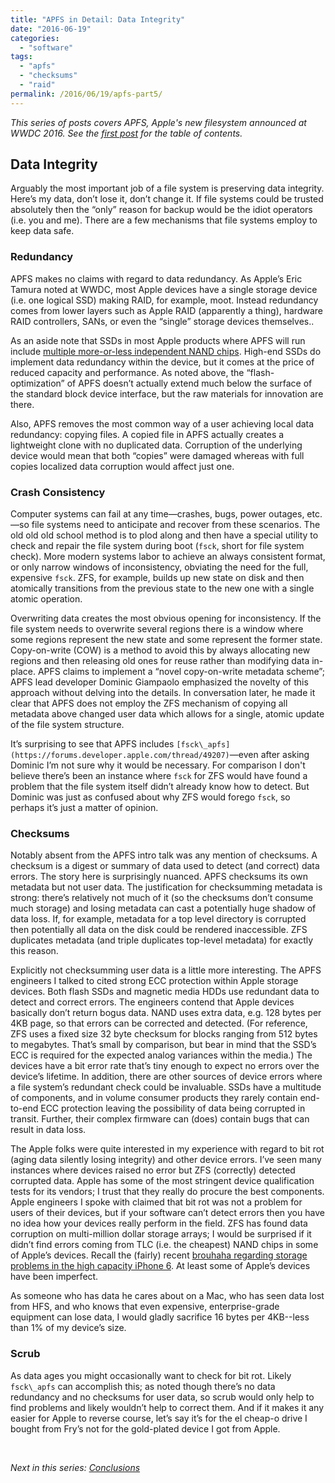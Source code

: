 ```yaml
---
title: "APFS in Detail: Data Integrity"
date: "2016-06-19"
categories:
  - "software"
tags:
  - "apfs"
  - "checksums"
  - "raid"
permalink: /2016/06/19/apfs-part5/
---
```


_This series of posts covers APFS, Apple's new filesystem announced at WWDC 2016. See the [first post]( http://dtrace.org/blogs/ahl/2016/06/19/apfs-part1) for the table of contents._

## Data Integrity

Arguably the most important job of a file system is preserving data integrity. Here’s my data, don’t lose it, don’t change it. If file systems could be trusted absolutely then the “only” reason for backup would be the idiot operators (i.e. you and me). There are a few mechanisms that file systems employ to keep data safe.

### Redundancy

APFS makes no claims with regard to data redundancy. As Apple’s Eric Tamura noted at WWDC, most Apple devices have a single storage device (i.e. one logical SSD) making RAID, for example, moot. Instead redundancy comes from lower layers such as Apple RAID (apparently a thing), hardware RAID controllers, SANs, or even the “single” storage devices themselves..

As an aside note that SSDs in most Apple products where APFS will run include [multiple more-or-less independent NAND chips](https://www.ifixit.com/Teardown/MacBook+Pro+13-Inch+Retina+Display+Early+2015+Teardown/38300#s86949). High-end SSDs do implement data redundancy within the device, but it comes at the price of reduced capacity and performance. As noted above, the “flash-optimization” of APFS doesn’t actually extend much below the surface of the standard block device interface, but the raw materials for innovation are there.

Also, APFS removes the most common way of a user achieving local data redundancy: copying files. A copied file in APFS actually creates a lightweight clone with no duplicated data. Corruption of the underlying device would mean that both “copies” were damaged whereas with full copies localized data corruption would affect just one.

### Crash Consistency

Computer systems can fail at any time—crashes, bugs, power outages, etc.—so file systems need to anticipate and recover from these scenarios. The old old old school method is to plod along and then have a special utility to check and repair the file system during boot (`fsck`, short for file system check). More modern systems labor to achieve an always consistent format, or only narrow windows of inconsistency, obviating the need for the full, expensive `fsck`. ZFS, for example, builds up new state on disk and then atomically transitions from the previous state to the new one with a single atomic operation.

Overwriting data creates the most obvious opening for inconsistency. If the file system needs to overwrite several regions there is a window where some regions represent the new state and some represent the former state. Copy-on-write (COW) is a method to avoid this by always allocating new regions and then releasing old ones for reuse rather than modifying data in-place. APFS claims to implement a “novel copy-on-write metadata scheme”; APFS lead developer Dominic Giampaolo emphasized the novelty of this approach without delving into the details. In conversation later, he made it clear that APFS does not employ the ZFS mechanism of copying all metadata above changed user data which allows for a single, atomic update of the file system structure.

It’s surprising to see that APFS includes `[fsck\_apfs](https://forums.developer.apple.com/thread/49207)`—even after asking Dominic I’m not sure why it would be necessary. For comparison I don't believe there’s been an instance where `fsck` for ZFS would have found a problem that the file system itself didn’t already know how to detect. But Dominic was just as confused about why ZFS would forego `fsck`, so perhaps it’s just a matter of opinion.

### Checksums

Notably absent from the APFS intro talk was any mention of checksums. A checksum is a digest or summary of data used to detect (and correct) data errors. The story here is surprisingly nuanced. APFS checksums its own metadata but not user data. The justification for checksumming metadata is strong: there’s relatively not much of it (so the checksums don’t consume much storage) and losing metadata can cast a potentially huge shadow of data loss. If, for example, metadata for a top level directory is corrupted then potentially all data on the disk could be rendered inaccessible. ZFS duplicates metadata (and triple duplicates top-level metadata) for exactly this reason.

Explicitly not checksumming user data is a little more interesting. The APFS engineers I talked to cited strong ECC protection within Apple storage devices. Both flash SSDs and magnetic media HDDs use redundant data to detect and correct errors. The engineers contend that Apple devices basically don’t return bogus data. NAND uses extra data, e.g. 128 bytes per 4KB page, so that errors can be corrected and detected. (For reference, ZFS uses a fixed size 32 byte checksum for blocks ranging from 512 bytes to megabytes. That’s small by comparison, but bear in mind that the SSD’s ECC is required for the expected analog variances within the media.) The devices have a bit error rate that’s tiny enough to expect no errors over the device’s lifetime. In addition, there are other sources of device errors where a file system’s redundant check could be invaluable. SSDs have a multitude of components, and in volume consumer products they rarely contain end-to-end ECC protection leaving the possibility of data being corrupted in transit. Further, their complex firmware can (does) contain bugs that can result in data loss.

The Apple folks were quite interested in my experience with regard to bit rot (aging data silently losing integrity) and other device errors. I’ve seen many instances where devices raised no error but ZFS (correctly) detected corrupted data. Apple has some of the most stringent device qualification tests for its vendors; I trust that they really do procure the best components. Apple engineers I spoke with claimed that bit rot was not a problem for users of their devices, but if your software can’t detect errors then you have no idea how your devices really perform in the field. ZFS has found data corruption on multi-million dollar storage arrays; I would be surprised if it didn’t find errors coming from TLC (i.e. the cheapest) NAND chips in some of Apple’s devices. Recall the (fairly) recent [brouhaha regarding storage problems in the high capacity iPhone 6](http://www.iphonehacks.com/2014/11/128gb-iphone-6-and-plus-boot-loops.html). At least some of Apple’s devices have been imperfect.

As someone who has data he cares about on a Mac, who has seen data lost from HFS, and who knows that even expensive, enterprise-grade equipment can lose data, I would gladly sacrifice 16 bytes per 4KB--less than 1% of my device’s size.

### Scrub

As data ages you might occasionally want to check for bit rot. Likely `fsck\_apfs` can accomplish this; as noted though there’s no data redundancy and no checksums for user data, so scrub would only help to find problems and likely wouldn’t help to correct them. And if it makes it any easier for Apple to reverse course, let’s say it’s for the el cheap-o drive I bought from Fry’s not for the gold-plated device I got from Apple.

 

_Next in this series: [Conclusions](http://dtrace.org/blogs/ahl/2016/06/19/apfs-part6/)_
